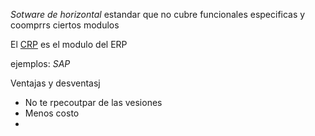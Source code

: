 *Sotware de horizontal* estandar que no cubre funcionales especificas y coomprrs ciertos modulos

El [CRP](CRP.md) es el modulo del ERP

ejemplos: *SAP*

Ventajas y desventasj

* No te rpecoutpar de las vesiones
* Menos costo
* 
